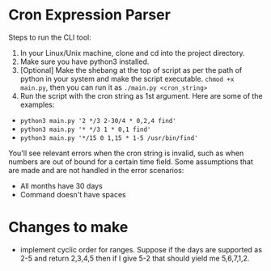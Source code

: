 # Cron Expression Parser

Steps to run the CLI tool:
1. In your Linux/Unix machine, clone and cd into the project directory.
1. Make sure you have python3 installed.
1. [Optional] Make the shebang at the top of script as per the path of python in your system and make the script executable.
`chmod +x main.py`, then you can run it as `./main.py <cron_string>`
1. Run the script with the cron string as 1st argument. Here are some of the examples:

- `python3 main.py '2 */3 2-30/4 * 0,2,4 find'`
- `python3 main.py '* */3 1 * 0,1 find'`
- `python3 main.py '*/15 0 1,15 * 1-5 /usr/bin/find'`

You'll see relevant errors when the cron string is invalid, such as when numbers are out of bound for a certain time field. Some assumptions that are made and are not handled in the error scenarios:
- All months have 30 days
- Command doesn't have spaces


# Changes to make
- implement cyclic order for ranges. Suppose if the days are supported as 2-5 and return 2,3,4,5 then if I give 5-2 that should yield me 5,6,7,1,2. 